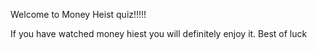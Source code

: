 Welcome to Money Heist quiz!!!!!

If you have watched money hiest you will definitely enjoy it.
Best of luck
